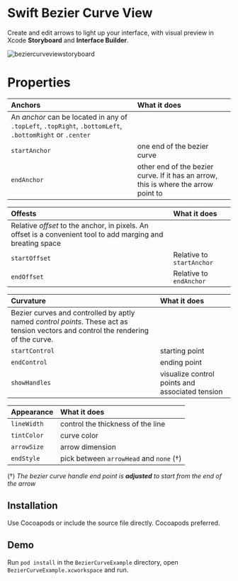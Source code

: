 # Swift Bezier Curve View

Create and edit arrows to light up your interface, with visual preview in Xcode **Storyboard** and **Interface Builder**.

![beziercurveviewstoryboard](https://cloud.githubusercontent.com/assets/4073988/10705183/0ecbd50e-7991-11e5-8693-10b54587c837.png)

# Properties
| Anchors | What it does |
|:-------|:-----------|
| An _anchor_ can be located in any of `.topLeft`, `.topRight`, `.bottomLeft`, `.bottomRight` or `.center`| |
| `startAnchor` | one end of the bezier curve  |
| `endAnchor` | other end of the bezier curve. If it has an arrow, this is where the arrow point to |

| Offests | What it does |
|:-------|:-----------|
| Relative _offset_ to the anchor, in pixels. An offset is a convenient tool to add marging and breating space | |
| `startOffset` | Relative to `startAnchor` |
| `endOffset` | Relative to `endAnchor` |

| Curvature | What it does |
|:-------|:-----------|
| Bezier curves and controlled by aptly named _control points_. These act as tension vectors and control the rendering of the curve. |
| `startControl` | starting point |
| `endControl` | ending point |
| `showHandles` | visualize control points and associated tension |

| Appearance | What it does |
|:-------|:-----------|
| `lineWidth` | control the thickness of the line |
| `tintColor` | curve color |
| `arrowSize` | arrow dimension |
| `endStyle` | pick between `arrowHead` and `none` (†) |
(†) _The bezier curve handle end point is **adjusted** to start from the end of the arrow_

## Installation

Use Cocoapods or include the source file directly. Cocoapods preferred.

## Demo

Run `pod install` in the `BezierCurveExample` directory, open `BezierCurveExample.xcworkspace` and run.
